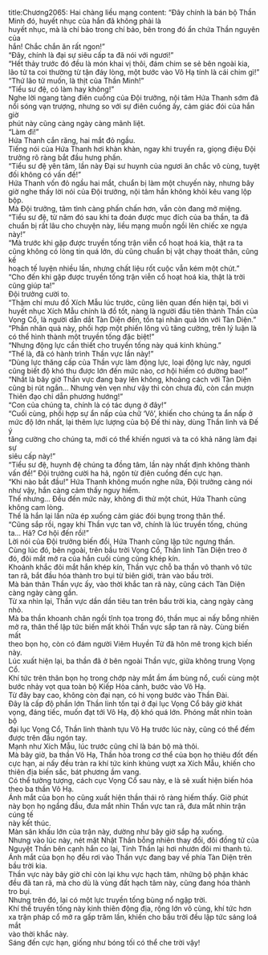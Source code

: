 title:Chương2065: Hai chàng liều mạng
content:
“Đây chính là bán bộ Thần Minh đó, huyết nhục của hắn đã không phải là<br>huyết nhục, mà là chí bảo trong chí bảo, bên trong đó ẩn chứa Thần nguyên của<br>hắn! Chắc chắn ăn rất ngon!”<br>“Đây, chính là đại sự siêu cấp ta đã nói với ngươi!”<br>“Hết thảy trước đó đều là món khai vị thôi, đám chim se sẻ bên ngoài kia,<br>lão tử ta coi thường từ tận đáy lòng, một bước vào Vô Hạ tính là cái chim gì!”<br>“Thứ lão tử muốn, là thịt của Thần Minh!”<br>“Tiểu sư đệ, có làm hay không!”<br>Nghe lời ngang tàng điên cuồng của Đội trưởng, nội tâm Hứa Thanh sớm đã<br>nổi sóng vạn trượng, nhưng so với sự điên cuồng ấy, cảm giác đói của hắn giờ<br>phút này cũng càng ngày càng mãnh liệt.<br>“Làm đi!”<br>Hứa Thanh cắn răng, hai mắt đỏ ngầu.<br>Tiếng nói của Hứa Thanh hơi khàn khàn, ngay khi truyền ra, giọng điệu Đội<br>trưởng rõ ràng bắt đầu hưng phấn.<br>“Tiểu sư đệ yên tâm, lần này Đại sư huynh của ngươi ăn chắc vô cùng, tuyệt<br>đối không có vấn đề!”<br>Hứa Thanh vốn đỏ ngầu hai mắt, chuẩn bị làm một chuyến này, nhưng bây<br>giờ nghe thấy lời nói của Đội trưởng, nội tâm hắn không khỏi kêu vang lộp bộp.<br>Mà Đội trưởng, tâm tình càng phấn chấn hơn, vẫn còn đang mở miệng.<br>“Tiểu sư đệ, từ năm đó sau khi ta đoán được mục đích của ba thần, ta đã<br>chuẩn bị rất lâu cho chuyện này, liều mạng muốn ngồi lên chiếc xe ngựa này!”<br>“Mà trước khi gặp được truyền tống trận viễn cổ hoạt hoá kia, thật ra ta<br>cũng không có lòng tin quá lớn, dù cũng chuẩn bị vật chạy thoát thân, cũng kế<br>hoạch tế luyện nhiều lần, nhưng chất liệu rốt cuộc vẫn kém một chút.”<br>“Cho đến khi gặp được truyền tống trận viễn cổ hoạt hoá kia, thật là trời<br>cũng giúp ta!”<br>Đội trưởng cười to.<br>“Thậm chí mưu đồ Xích Mẫu lúc trước, cũng liên quan đến hiện tại, bởi vì<br>huyết nhục Xích Mẫu chính là đồ tốt, nàng là người đầu tiên thành Thần của<br>Vọng Cổ, là người dẫn dắt Tàn Diện đến, tồn tại nhân quả lớn với Tàn Diện.”<br>“Phần nhân quả này, phối hợp một phiến lông vũ tăng cường, trên lý luận là<br>có thể hình thành một truyền tống đặc biệt!”<br>“Nhưng động lực cần thiết cho truyền tống này quá kinh khủng.”<br>“Thế là, đã có hành trình Thần vực lần này!”<br>“Dùng lực thăng cấp của Thần vực làm động lực, loại động lực này, ngươi<br>cũng biết độ khó thu được lớn đến mức nào, cơ hội hiếm có dường bao!”<br>“Nhất là bây giờ Thần vực đang bay lên không, khoảng cách với Tàn Diện<br>cũng bị rút ngắn... Nhưng vẻn vẹn như vậy thì còn chưa đủ, còn cần mượn<br>Thiên đạo chỉ dẫn phương hướng!”<br>“Con của chúng ta, chính là có tác dụng ở đây!”<br>“Cuối cùng, phối hợp sự ẩn nấp của chữ ‘Vô’, khiến cho chúng ta ẩn nấp ở<br>mức độ lớn nhất, lại thêm lực lượng của bộ Đế thi này, dùng Thần linh và Đế ý<br>tăng cường cho chúng ta, mới có thể khiến ngươi và ta có khả năng làm đại sự<br>siêu cấp này!”<br>“Tiểu sư đệ, huynh đệ chúng ta đồng tâm, lần này nhất định không thành<br>vấn đề!” Đội trưởng cười ha hả, ngôn từ điên cuồng đến cực hạn.<br>“Khi nào bắt đầu!” Hứa Thanh không muốn nghe nữa, Đội trưởng càng nói<br>như vậy, hắn càng cảm thấy nguy hiểm.<br>Thế nhưng... Đều đến mức này, không đi thử một chút, Hứa Thanh cũng<br>không cam lòng.<br>Thế là hắn lại lần nữa ép xuống cảm giác đói bụng trong thân thể.<br>“Cũng sắp rồi, ngay khi Thần vực tan vỡ, chính là lúc truyền tống, chúng<br>ta... Hả? Cơ hội đến rồi!”<br>Lời nói của Đội trưởng biến đổi, Hứa Thanh cũng lập tức ngưng thần.<br>Cùng lúc đó, bên ngoài, trên bầu trời Vọng Cổ, Thần linh Tàn Diện treo ở<br>đó, đôi mắt mở ra của hắn cuối cùng cũng khép kín.<br>Khoảnh khắc đôi mắt hắn khép kín, Thần vực chỗ ba thần vô thanh vô tức<br>tan rã, bắt đầu hóa thành tro bụi từ biên giới, tràn vào bầu trời.<br>Mà bản thân Thần vực ấy, vào thời khắc tan rã này, cũng cách Tàn Diện<br>càng ngày càng gần.<br>Từ xa nhìn lại, Thần vực dần dần tiêu tan trên bầu trời kia, càng ngày càng<br>nhỏ.<br>Mà ba thần khoanh chân ngồi tĩnh tọa trong đó, thần mục ai nấy bỗng nhiên<br>mở ra, thân thể lập tức biến mất khỏi Thần vực sắp tan rã này. Cùng biến mất<br>theo bọn họ, còn có đám người Viêm Huyền Tử đã hôn mê trong kịch biến này.<br>Lúc xuất hiện lại, ba thần đã ở bên ngoài Thần vực, giữa không trung Vọng<br>Cổ.<br>Khí tức trên thân bọn họ trong chớp này mắt ầm ầm bùng nổ, cuối cùng một<br>bước nhảy vọt qua toàn bộ Kiếp Hỏa cảnh, bước vào Vô Hạ.<br>Từ đây bay cao, không còn đại nạn, có hi vọng bước vào Thần Đài.<br>Đây là cấp độ phần lớn Thần linh tồn tại ở đại lục Vọng Cổ bây giờ khát<br>vọng, đáng tiếc, muốn đạt tới Vô Hạ, độ khó quá lớn. Phóng mắt nhìn toàn bộ<br>đại lục Vọng Cổ, Thần linh thành tựu Vô Hạ trước lúc này, cũng có thể đếm<br>được trên đầu ngón tay.<br>Mạnh như Xích Mẫu, lúc trước cũng chỉ là bán bộ mà thôi.<br>Mà bây giờ, ba thần Vô Hạ, Thần hỏa trong cơ thể của bọn họ thiêu đốt đến<br>cực hạn, ai nấy đều tràn ra khí tức kinh khủng vượt xa Xích Mẫu, khiến cho<br>thiên địa biến sắc, bát phương ầm vang.<br>Có thể tưởng tượng, cách cục Vọng Cổ sau này, e là sẽ xuất hiện biến hóa<br>theo ba thần Vô Hạ.<br>Ánh mắt của bọn họ cũng xuất hiện thần thái rõ ràng hiếm thấy. Giờ phút<br>này bọn họ ngẩng đầu, đưa mắt nhìn Thần vực tan rã, đưa mắt nhìn trận cúng tế<br>này kết thúc.<br>Màn sân khấu lớn của trận này, dường như bây giờ sắp hạ xuống.<br>Nhưng vào lúc này, nét mặt Nhật Thần bỗng nhiên thay đổi, đôi đồng tử của<br>Nguyệt Thần bên cạnh hắn co lại, Tinh Thần lại hơi nhướn đôi mi thanh tú.<br>Ánh mắt của bọn họ đều rơi vào Thần vực đang bay về phía Tàn Diện trên<br>bầu trời kia.<br>Thần vực này bây giờ chỉ còn lại khu vực hạch tâm, những bộ phận khác<br>đều đã tan rã, mà cho dù là vùng đất hạch tâm này, cũng đang hóa thành tro bụi.<br>Nhưng trên đó, lại có một lực truyền tống bùng nổ ngập trời.<br>Khí thế truyền tống này kinh thiên động địa, rộng lớn vô cùng, khí tức hơn<br>xa trận pháp cổ mở ra gấp trăm lần, khiến cho bầu trời đều lập tức sáng loá mắt<br>vào thời khắc này.<br>Sáng đến cực hạn, giống như bóng tối có thể che trời vậy!